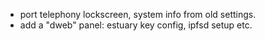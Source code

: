 - port telephony lockscreen, system info from old settings.
- add a "dweb" panel: estuary key config, ipfsd setup etc.
